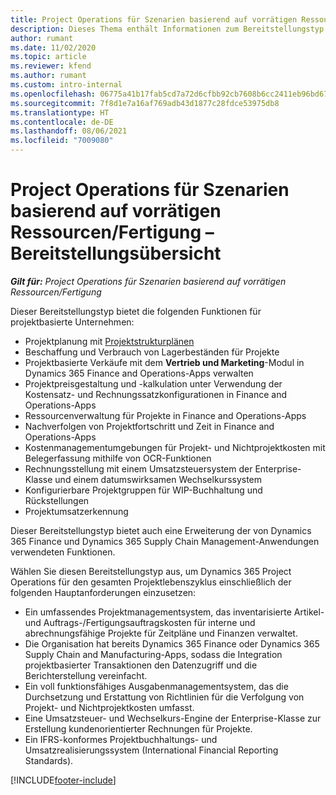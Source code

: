 ```yaml
---
title: Project Operations für Szenarien basierend auf vorrätigen Ressourcen/Fertigung – Bereitstellungsübersicht
description: Dieses Thema enthält Informationen zum Bereitstellungstyp Project Operations für Szenarien basierend auf vorrätigen Ressourcen/Fertigung.
author: rumant
ms.date: 11/02/2020
ms.topic: article
ms.reviewer: kfend
ms.author: rumant
ms.custom: intro-internal
ms.openlocfilehash: 06775a41b17fab5cd7a72d6cfbb92cb7608b6cc2411eb96bd67513e1de10ad63
ms.sourcegitcommit: 7f8d1e7a16af769adb43d1877c28fdce53975db8
ms.translationtype: HT
ms.contentlocale: de-DE
ms.lasthandoff: 08/06/2021
ms.locfileid: "7009080"
---
```

# <a name="project-operations-for-stockedproduction-based-scenarios-deployment-overview"></a>Project Operations für Szenarien basierend auf vorrätigen Ressourcen/Fertigung – Bereitstellungsübersicht

_**Gilt für:** Project Operations für Szenarien basierend auf vorrätigen Ressourcen/Fertigung_


Dieser Bereitstellungstyp bietet die folgenden Funktionen für projektbasierte Unternehmen:

- Projektplanung mit [Projektstrukturplänen](work-breakdown-structures.md)
- Beschaffung und Verbrauch von Lagerbeständen für Projekte
- Projektbasierte Verkäufe mit dem **Vertrieb und Marketing**-Modul in Dynamics 365 Finance and Operations-Apps verwalten
- Projektpreisgestaltung und -kalkulation unter Verwendung der Kostensatz- und Rechnungssatzkonfigurationen in Finance and Operations-Apps
- Ressourcenverwaltung für Projekte in Finance and Operations-Apps
- Nachverfolgen von Projektfortschritt und Zeit in Finance and Operations-Apps
- Kostenmanagementumgebungen für Projekt- und Nichtprojektkosten mit Belegerfassung mithilfe von OCR-Funktionen
- Rechnungsstellung mit einem Umsatzsteuersystem der Enterprise-Klasse und einem datumswirksamen Wechselkurssystem
- Konfigurierbare Projektgruppen für WIP-Buchhaltung und Rückstellungen
- Projektumsatzerkennung

Dieser Bereitstellungstyp bietet auch eine Erweiterung der von Dynamics 365 Finance und Dynamics 365 Supply Chain Management-Anwendungen verwendeten Funktionen.

Wählen Sie diesen Bereitstellungstyp aus, um Dynamics 365 Project Operations für den gesamten Projektlebenszyklus einschließlich der folgenden Hauptanforderungen einzusetzen:

- Ein umfassendes Projektmanagementsystem, das inventarisierte Artikel- und Auftrags-/Fertigungsauftragskosten für interne und abrechnungsfähige Projekte für Zeitpläne und Finanzen verwaltet.
- Die Organisation hat bereits Dynamics 365 Finance oder Dynamics 365 Supply Chain and Manufacturing-Apps, sodass die Integration projektbasierter Transaktionen den Datenzugriff und die Berichterstellung vereinfacht.
- Ein voll funktionsfähiges Ausgabenmanagementsystem, das die Durchsetzung und Erstattung von Richtlinien für die Verfolgung von Projekt- und Nichtprojektkosten umfasst.
- Eine Umsatzsteuer- und Wechselkurs-Engine der Enterprise-Klasse zur Erstellung kundenorientierter Rechnungen für Projekte.
- Ein IFRS-konformes Projektbuchhaltungs- und Umsatzrealisierungssystem (International Financial Reporting Standards).



[!INCLUDE[footer-include](../includes/footer-banner.md)]